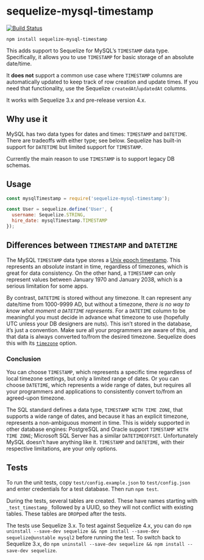 # sequelize-mysql-timestamp

[![Build Status](https://travis-ci.org/natesilva/sequelize-mysql-timestamp.svg?branch=master)](https://travis-ci.org/natesilva/sequelize-mysql-timestamp
)

`npm install sequelize-mysql-timestamp`

This adds support to Sequelize for MySQL’s `TIMESTAMP` data type. Specifically, it allows you to use `TIMESTAMP` for basic storage of an absolute date/time.

It **does not** support a common use case where `TIMESTAMP` columns are automatically updated to keep track of row creation and update times. If you need that functionality, use the Sequelize `createdAt`/`updatedAt` columns.

It works with Sequelize 3.x and pre-release version 4.x.

## Why use it

MySQL has two data types for dates and times: `TIMESTAMP` and `DATETIME`. There are tradeoffs with either type; see below. Sequelize has built-in support for `DATETIME` but limited support for `TIMESTAMP`.

Currently the main reason to use `TIMESTAMP` is to support legacy DB schemas.

## Usage

```javascript
const mysqlTimestamp = require('sequelize-mysql-timestamp');

const User = sequelize.define('User', {
  username: Sequelize.STRING,
  hire_date: mysqlTimestamp.TIMESTAMP
});
```

## Differences between `TIMESTAMP` and `DATETIME`

The MySQL `TIMESTAMP` data type stores a [Unix epoch timestamp](https://en.wikipedia.org/wiki/Unix_time). This represents an _absolute_ instant in time, regardless of timezones, which is great for data consistency. On the other hand, a `TIMESTAMP` can only represent values between January 1970 and January 2038, which is a serious limitation for some apps.

By contrast, `DATETIME` is stored without any timezone. It can represent any date/time from 1000-9999 AD, but without a timezone, _there is no way to know what moment a `DATETIME` represents_. For a `DATETIME` column to be meaningful you must decide in advance what timezone to use (hopefully UTC unless your DB designers are nuts). This isn’t stored in the database, it’s just a convention. Make sure all your programmers are aware of this, and that data is always converted to/from the desired timezone. Sequelize does this with its [`timezone`](http://docs.sequelizejs.com/en/latest/api/sequelize/#new-sequelizedatabase-usernamenull-passwordnull-options) option.

### Conclusion

You can choose `TIMESTAMP`, which represents a specific time regardless of local timezone settings, but only a limited range of dates. Or you can choose `DATETIME`, which represents a wide range of dates, but requires all your programmers and applications to consistently convert to/from an agreed-upon timezone.

The SQL standard defines a data type, `TIMESTAMP WITH TIME ZONE`, that supports a wide range of dates, and because it has an explicit timezone, represents a non-ambiguous moment in time. This is widely supported in other database engines: PostgreSQL and Oracle support `TIMESTAMP WITH TIME ZONE`; Microsoft SQL Server has a similar `DATETIMEOFFSET`. Unfortunately MySQL doesn’t have anything like it. `TIMESTAMP` and `DATETIME`, with their respective limitations, are your only options.

## Tests

To run the unit tests, copy `test/config.example.json` to `test/config.json` and enter credentials for a test database. Then run `npm test`.

During the tests, several tables are created. These have names starting with `_test_timestamp_` followed by a UUID, so they will not conflict with existing tables. These tables are `DROP`ped after the tests.

The tests use Sequelize 3.x. To test against Sequelize 4.x, you can do `npm uninstall --save-dev sequelize && npm install --save-dev sequelize@unstable mysql2` before running the test. To switch back to Sequelize 3.x, do `npm uninstall --save-dev sequelize && npm install --save-dev sequelize`.

